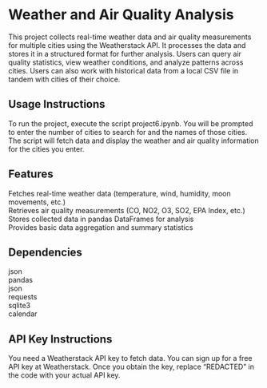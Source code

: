 # Weather and Air Quality Analysis

This project collects real-time weather data and air quality measurements for multiple cities using the Weatherstack API. It processes the data and stores it in a structured format for further analysis. Users can query air quality statistics, view weather conditions, and analyze patterns across cities. Users can also work with historical data from a local CSV file in tandem with cities of their choice.

## Usage Instructions

To run the project, execute the script project6.ipynb. You will be prompted to enter the number of cities to search for and the names of those cities. The script will fetch data and display the weather and air quality information for the cities you enter.

## Features

Fetches real-time weather data (temperature, wind, humidity, moon movements, etc.)  
Retrieves air quality measurements (CO, NO2, O3, SO2, EPA Index, etc.)  
Stores collected data in pandas DataFrames for analysis  
Provides basic data aggregation and summary statistics

## Dependencies

json  
pandas  
json  
requests  
sqlite3  
calendar

## API Key Instructions

You need a Weatherstack API key to fetch data. You can sign up for a free API key at Weatherstack. Once you obtain the key, replace “REDACTED” in the code with your actual API key.